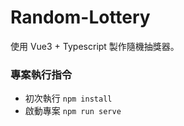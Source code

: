 # Random-Lottery
使用 Vue3 + Typescript 製作隨機抽獎器。

### 專案執行指令
* 初次執行 `npm install`
* 啟動專案 `npm run serve`